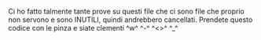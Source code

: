Ci ho fatto talmente tante prove su questi file che ci sono file che proprio non servono e sono INUTILI, quindi andrebbero cancellati. 
Prendete questo codice con le pinza e siate clementi ^w^   ^-^   ^<>^   ^_^
